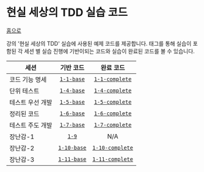 # 현실 세상의 TDD 실습 코드

[홈으로](../../)

강의 '현실 세상의 TDD' 실습에 사용된 예제 코드를 제공합니다. 태그를 통해 실습이 포함된 각 세션 별 실습 진행에 기반이되는 코드와 실습이 완료된 코드를 볼 수 있습니다.

| 세션             |              기반 코드              |                  완료 코드                  |
| ---------------- | :---------------------------------: | :-----------------------------------------: |
| 코드 기능 명세   |  [`1-1-base`](../../tree/1-1-base)  |  [`1-1-complete`](../../tree/1-1-complete)  |
| 단위 테스트      |  [`1-4-base`](../../tree/1-4-base)  |  [`1-4-complete`](../../tree/1-4-complete)  |
| 테스트 우선 개발 |  [`1-5-base`](../../tree/1-5-base)  |  [`1-5-complete`](../../tree/1-5-complete)  |
| 정리된 코드      |  [`1-6-base`](../../tree/1-6-base)  |  [`1-6-complete`](../../tree/1-6-complete)  |
| 테스트 주도 개발 |  [`1-7-base`](../../tree/1-7-base)  |  [`1-7-complete`](../../tree/1-7-complete)  |
| 장난감-1         |       [`1-9`](../../tree/1-9)       |                     N/A                     |
| 장난감-2         | [`1-10-base`](../../tree/1-10-base) | [`1-10-complete`](../../tree/1-10-complete) |
| 장난감-3         | [`1-11-base`](../../tree/1-11-base) | [`1-11-complete`](../../tree/1-11-complete) |
